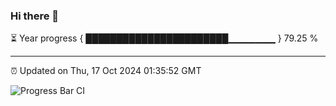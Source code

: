 ### Hi there 👋

⏳ Year progress { ███████████████████████▁▁▁▁▁▁▁ } 79.25 %

---

⏰ Updated on Thu, 17 Oct 2024 01:35:52 GMT

![Progress Bar CI](https://github.com/liununu/liununu/workflows/Progress%20Bar%20CI/badge.svg)
